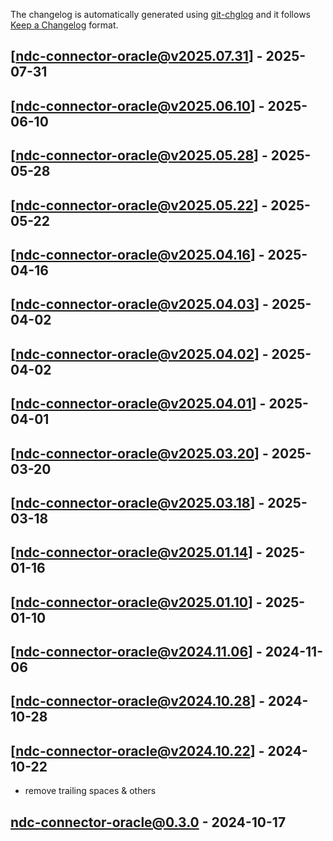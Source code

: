 The changelog is automatically generated using [git-chglog](https://github.com/git-chglog/git-chglog) and it follows [Keep a Changelog](https://keepachangelog.com) format.


<a name="ndc-connector-oracle@v2025.07.31"></a>
## [ndc-connector-oracle@v2025.07.31] - 2025-07-31

<a name="ndc-connector-oracle@v2025.06.10"></a>
## [ndc-connector-oracle@v2025.06.10] - 2025-06-10

<a name="ndc-connector-oracle@v2025.05.28"></a>
## [ndc-connector-oracle@v2025.05.28] - 2025-05-28

<a name="ndc-connector-oracle@v2025.05.22"></a>
## [ndc-connector-oracle@v2025.05.22] - 2025-05-22

<a name="ndc-connector-oracle@v2025.04.16"></a>
## [ndc-connector-oracle@v2025.04.16] - 2025-04-16

<a name="ndc-connector-oracle@v2025.04.03"></a>
## [ndc-connector-oracle@v2025.04.03] - 2025-04-02

<a name="ndc-connector-oracle@v2025.04.02"></a>
## [ndc-connector-oracle@v2025.04.02] - 2025-04-02

<a name="ndc-connector-oracle@v2025.04.01"></a>
## [ndc-connector-oracle@v2025.04.01] - 2025-04-01

<a name="ndc-connector-oracle@v2025.03.20"></a>
## [ndc-connector-oracle@v2025.03.20] - 2025-03-20

<a name="ndc-connector-oracle@v2025.03.18"></a>
## [ndc-connector-oracle@v2025.03.18] - 2025-03-18

<a name="ndc-connector-oracle@v2025.01.14"></a>
## [ndc-connector-oracle@v2025.01.14] - 2025-01-16

<a name="ndc-connector-oracle@v2025.01.10"></a>
## [ndc-connector-oracle@v2025.01.10] - 2025-01-10

<a name="ndc-connector-oracle@v2024.11.06"></a>
## [ndc-connector-oracle@v2024.11.06] - 2024-11-06

<a name="ndc-connector-oracle@v2024.10.28"></a>
## [ndc-connector-oracle@v2024.10.28] - 2024-10-28

<a name="ndc-connector-oracle@v2024.10.22"></a>
## [ndc-connector-oracle@v2024.10.22] - 2024-10-22
- remove trailing spaces & others

<a name="ndc-connector-oracle@0.3.0"></a>
## ndc-connector-oracle@0.3.0 - 2024-10-17
